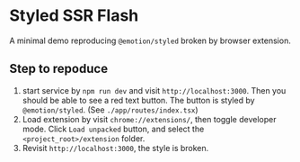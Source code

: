 # Styled SSR Flash

A minimal demo reproducing `@emotion/styled` broken by browser extension.

## Step to repoduce

1. start service by `npm run dev` and visit `http://localhost:3000`. Then you should be able to see a red text button. The button is styled by `@emotion/styled`. (See `./app/routes/index.tsx`)
2. Load extension by visit `chrome://extensions/`, then toggle developer mode. Click `Load unpacked` button, and select the `<project_root>/extension` folder.
3. Revisit `http://localhost:3000`, the style is broken.
